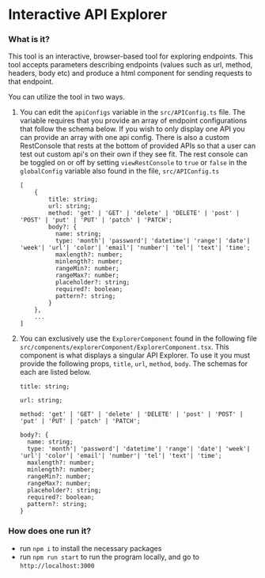 # Interactive API Explorer

### What is it?
 This tool is an interactive, browser-based tool for exploring endpoints. This tool accepts parameters describing endpoints (values such as url, method, headers, body etc) and produce a html component for sending requests to that endpoint.
 
 You can utilize the tool in two ways.
 1. You can edit the `apiConfigs` variable in the `src/APIConfig.ts` file. The variable requires that you provide an array of endpoint configurations that follow the schema below. If you wish to only display one API you can provide an array with one api config. There is also a custom RestConsole that rests at the bottom of provided APIs so that a user can test out custom api's on their own if they see fit. The rest console can be toggled on or off by setting `viewRestConsole` to `true` or `false` in the `globalConfig` variable also found in the file, `src/APIConfig.ts`
    ```
    [
        {
            title: string;
            url: string;
            method: 'get' | 'GET' | 'delete' | 'DELETE' | 'post' | 'POST' | 'put' | 'PUT' | 'patch' | 'PATCH';
            body?: {
              name: string;
              type: 'month'| 'password'| 'datetime'| 'range'| 'date'| 'week'| 'url'| 'color'| 'email'| 'number'| 'tel'| 'text'| 'time';
              maxlength?: number;
              minlength?: number;
              rangeMin?: number;
              rangeMax?: number;
              placeholder?: string;
              required?: boolean;
              pattern?: string;
            }
        },
        ...
    ]
    ```
    
2. You can exclusively use the `ExplorerComponent` found in the following file `src/components/explorerComponent/ExplorerComponent.tsx`. This component is what displays a singular API Explorer. To use it you must provide the following props, `title`, `url`, `method`, `body`. The schemas for each are listed below.
    ```
    title: string;

    url: string;

    method: 'get' | 'GET' | 'delete' | 'DELETE' | 'post' | 'POST' | 'put' | 'PUT' | 'patch' | 'PATCH';

    body?: {
      name: string;
      type: 'month'| 'password'| 'datetime'| 'range'| 'date'| 'week'| 'url'| 'color'| 'email'| 'number'| 'tel'| 'text'| 'time';
      maxlength?: number;
      minlength?: number;
      rangeMin?: number;
      rangeMax?: number;
      placeholder?: string;
      required?: boolean;
      pattern?: string;
    }
    ```

### How does one run it?
- run `npm i` to install the necessary packages
- run `npm run start` to run the program locally, and go to `http://localhost:3000`
